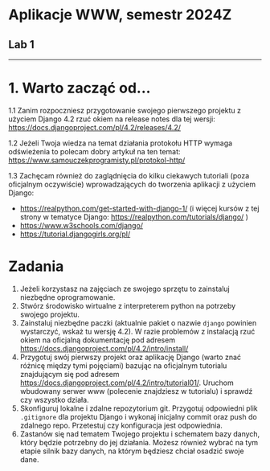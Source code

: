 # Aplikacje WWW, semestr 2024Z

## Lab 1
---


# 1. Warto zacząć od...

1.1 Zanim rozpoczniesz przygotowanie swojego pierwszego projektu z użyciem Django 4.2 rzuć okiem na release notes dla tej wersji: https://docs.djangoproject.com/pl/4.2/releases/4.2/

1.2 Jeżeli Twoja wiedza na temat działania protokołu HTTP wymaga odświeżenia to polecam dobry artykuł na ten temat: https://www.samouczekprogramisty.pl/protokol-http/

1.3 Zachęcam również do zaglądnięcia do kilku ciekawych tutoriali (poza oficjalnym oczywiście) wprowadzających do tworzenia aplikacji z użyciem Django:
* https://realpython.com/get-started-with-django-1/ (i więcej kursów z tej strony w tematyce Django: https://realpython.com/tutorials/django/ )
* https://www.w3schools.com/django/
* https://tutorial.djangogirls.org/pl/



# Zadania

1. Jeżeli korzystasz na zajęciach ze swojego sprzętu to zainstaluj niezbędne oprogramowanie.
2. Stwórz środowisko wirtualne z interpreterem python na potrzeby swojego projektu.
3. Zainstaluj niezbędne paczki (aktualnie pakiet o nazwie `django` powinien wystarczyć, wskaż tu wersję 4.2). W razie problemów z instalacją rzuć okiem na oficjalną dokumentację pod adresem https://docs.djangoproject.com/pl/4.2/intro/install/
4. Przygotuj swój pierwszy projekt oraz aplikację Django (warto znać różnicę między tymi pojęciami) bazując na oficjalnym tutorialu znajdującym się pod adresem https://docs.djangoproject.com/pl/4.2/intro/tutorial01/. Uruchom wbudowany serwer www (polecenie znajdziesz w tutorialu) i sprawdź czy wszystko działa.
5. Skonfiguruj lokalne i zdalne repozytorium git. Przygotuj odpowiedni plik `.gitignore` dla projektu Django i wykonaj inicjalny commit oraz push do zdalnego repo. Przetestuj czy konfiguracja jest odpowiednia.
6. Zastanów się nad tematem Twojego projektu i schematem bazy danych, który będzie potrzebny do jej działania. Możesz również wybrać na tym etapie silnik bazy danych, na którym będziesz chciał osadzić swoje dane.